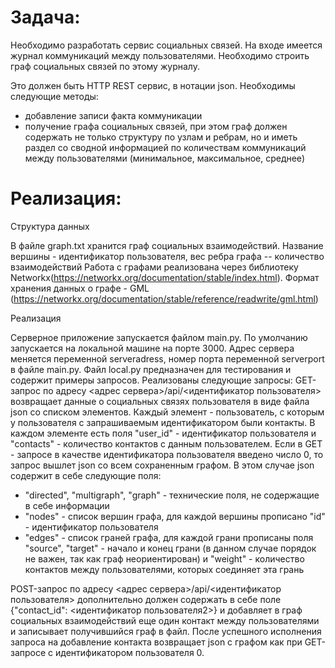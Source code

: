 # Задача:
Необходимо разработать сервис социальных связей.
На входе имеется журнал коммуникаций между пользователями. Необходимо строить граф социальных связей по этому журналу.

Это должен быть HTTP REST сервис, в нотации json.
Необходимы следующие методы:
- добавление записи факта коммуникации
- получение графа социальных связей, при этом граф должен содержать не только структуру по узлам и ребрам, но и иметь раздел со сводной информацией по количествам коммуникаций между пользователями (минимальное, максимальное, среднее)

# Реализация:
Структура данных

В файле graph.txt хранится граф социальных взаимодействий. Название вершины - идентификатор пользователя, вес ребра графа -- количество взаимодействий
Работа с графами реализована через библиотеку Networkx(https://networkx.org/documentation/stable/index.html). Формат хранения данных о графе - GML (https://networkx.org/documentation/stable/reference/readwrite/gml.html)

Реализация

Серверное приложение запускается файлом main.py. По умолчанию запускается на локальной машине на порте 3000. Адрес сервера меняется переменной serveradress, номер порта переменной serverport в файле main.py. Файл local.py предназначен для тестирования и содержит примеры запросов.
Реализованы следующие запросы:
GET-запрос по адресу <адрес сервера>/api/<идентификатор пользователя> возвращает данные о социальных связях пользователя в виде файла json со списком элементов. Каждый элемент - пользователь, с которым у пользователя с запрашиваемым идентификатором были контакты. В каждом элементе есть поля "user_id" - идентификатор пользователя и "contacts" - количество контактов с данным пользователем. Если в GET - запросе в качестве идентификатора пользователя введено число 0, то запрос вышлет json со всем сохраненным графом. В этом случае json содержит в себе следующие поля:
- "directed", "multigraph", "graph" - технические поля, не содержащие в себе информации
- "nodes" - список вершин графа, для каждой вершины прописано "id" - идентификатор пользователя
- "edges" - список граней графа, для каждой грани прописаны поля "source", "target" - начало и конец грани (в данном случае порядок не важен, так как граф неориентирован) и "weight" - количество контактов между пользователями, которых соединяет эта грань

POST-запрос по адресу <адрес сервера>/api/<идентификатор пользователя> дополнительно должен содержать в себе поле {"contact_id": <идентификатор пользователя2>} и добавляет в граф социальных взаимодействий еще один контакт между пользователями и записывает получившийся граф в файл. После успешного исполнения запроса на добавление контакта возвращает json с графом как при GET-запросе с идентификатором пользователя 0.
